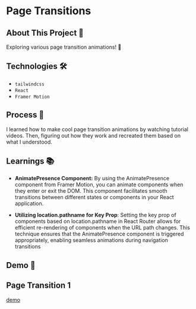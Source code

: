 # Page Transitions 

## About This Project 🚀
Exploring various page transition animations! 🌟

## Technologies 🛠️
- `tailwindcss`
- `React`
- `Framer Motion`

## Process 💭
I learned how to make cool page transition animations by watching tutorial videos. Then, figuring out how they work and recreated them based on what I understood.


## Learnings 📚
- **AnimatePresence Component:** By using the AnimatePresence component from Framer Motion, you can animate components when they enter or exit the DOM. This component facilitates smooth transitions between different states or components in your React application.

- **Utilizing location.pathname for Key Prop**: Setting the key prop of components based on location.pathname in React Router allows for efficient re-rendering of components when the URL path changes. This technique ensures that the AnimatePresence component is triggered appropriately, enabling seamless animations during navigation transitions


## Demo 📸 

## Page Transition 1 
[demo](https://github.com/mounirabcire/page-transitions/assets/153240368/310095ab-0ad9-4d88-815a-8d9746a39343)
